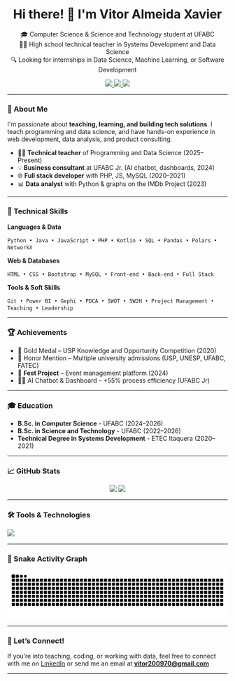 
<h1 align="center">Hi there! 👋 I'm Vitor Almeida Xavier</h1>

<p align="center">
  🎓 Computer Science & Science and Technology student at UFABC <br>
  👨‍🏫 High school technical teacher in Systems Development and Data Science <br>
  🔍 Looking for internships in Data Science, Machine Learning, or Software Development
</p>

<div align="center">
  <a href="https://www.linkedin.com/in/vitor-almeida-xavier-203655288/">
    <img src="https://img.shields.io/badge/LinkedIn-0077B5?style=for-the-badge&logo=linkedin&logoColor=white" />
  </a>
  <a href="mailto:vitor200970@gmail.com">
    <img src="https://img.shields.io/badge/Email-D14836?style=for-the-badge&logo=gmail&logoColor=white" />
  </a>
  <a href="https://github.com/VitorAlmeida21">
    <img src="https://img.shields.io/github/followers/VitorAlmeida21?style=for-the-badge&logo=github" />
  </a>
</div>

---

### 🚀 About Me

I'm passionate about **teaching, learning, and building tech solutions**. I teach programming and data science, and have hands-on experience in web development, data analysis, and product consulting.

- 👨‍💻 **Technical teacher** of Programming and Data Science (2025–Present)
- 💡 **Business consultant** at UFABC Jr. (AI chatbot, dashboards, 2024)
- 🌐 **Full stack developer** with PHP, JS, MySQL (2020–2021)
- 📊 **Data analyst** with Python & graphs on the IMDb Project (2023)

---

### 🧠 Technical Skills

**Languages & Data**
```text
Python • Java • JavaScript • PHP • Kotlin • SQL • Pandas • Polars • NetworkX
```

**Web & Databases**
```text
HTML • CSS • Bootstrap • MySQL • Front-end • Back-end • Full Stack
```

**Tools & Soft Skills**
```text
Git • Power BI • Gephi • PDCA • SWOT • 5W2H • Project Management • Teaching • Leadership
```

---

### 🏆 Achievements

- 🥇 Gold Medal – USP Knowledge and Opportunity Competition (2020)  
- 🏅 Honor Mention – Multiple university admissions (USP, UNESP, UFABC, FATEC)  
- 📱 **Fest Project** – Event management platform (2024)  
- 👨‍💼 AI Chatbot & Dashboard – +55% process efficiency (UFABC Jr)

---

### 🎓 Education

- **B.Sc. in Computer Science** - UFABC (2024–2026)  
- **B.Sc. in Science and Technology** - UFABC (2022–2026)  
- **Technical Degree in Systems Development** - ETEC Itaquera (2020–2021)

---

### 📈 GitHub Stats

<div align="center">
  <img height="150" src="https://github-readme-stats.vercel.app/api?username=VitorAlmeida21&show_icons=true&theme=dracula" />
  <img height="150" src="https://github-readme-stats.vercel.app/api/top-langs/?username=VitorAlmeida21&layout=compact&theme=dracula" />
</div>

---

### 🛠️ Tools & Technologies

<div align="left">
  <img src="https://skillicons.dev/icons?i=python,java,javascript,php,html,css,mysql,git" />
</div>

---

### 🐍 Snake Activity Graph

<img src="https://raw.githubusercontent.com/VitorAlmeida21/VitorAlmeida21/output/snake.svg" alt="Snake animation" />


---

### 🤝 Let’s Connect!

If you’re into teaching, coding, or working with data, feel free to connect with me on [LinkedIn](https://www.linkedin.com/in/vitor-almeida-xavier-203655288/) or send me an email at **vitor200970@gmail.com**

---
